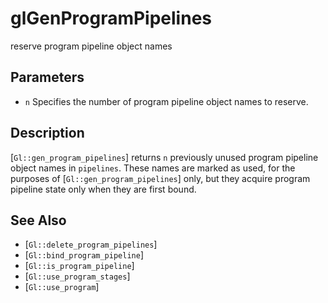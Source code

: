 # glGenProgramPipelines
reserve program pipeline object names

## Parameters
- `n`
  Specifies the number of program pipeline object names to reserve.

## Description
[`Gl::gen_program_pipelines`] returns `n` previously unused program
  pipeline object names in `pipelines`. These names are marked as used,
  for the purposes of [`Gl::gen_program_pipelines`] only, but they
  acquire program pipeline state only when they are first bound.

## See Also
- [`Gl::delete_program_pipelines`]
- [`Gl::bind_program_pipeline`]
- [`Gl::is_program_pipeline`]
- [`Gl::use_program_stages`]
- [`Gl::use_program`]
